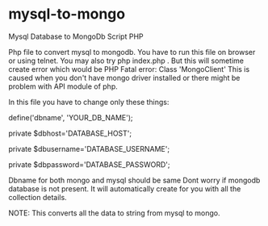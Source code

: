 mysql-to-mongo
==============

Mysql Database to MongoDb Script PHP

Php file to convert mysql to mongodb.
You have to run this file on browser or using telnet.
You may also try php index.php . But this will sometime create error which would be
PHP Fatal error:  Class 'MongoClient'
This is caused when you don't have mongo driver installed or there might be problem with
API module of php.

In this file you have to change only these things:

define('dbname', 'YOUR_DB_NAME');

private $dbhost='DATABASE_HOST'; 

private $dbusername='DATABASE_USERNAME';

private $dbpassword='DATABASE_PASSWORD';

Dbname for both mongo and mysql should be same
Dont worry if mongodb database is not present. It will automatically create for you with all the collection details.

NOTE: This converts all the data to string from mysql to mongo.
